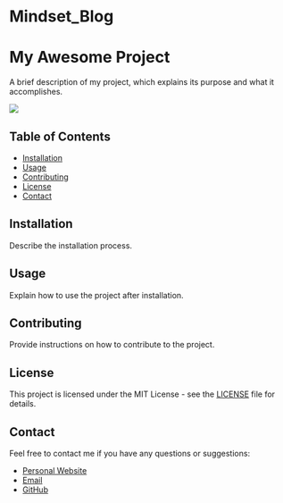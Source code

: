 # Mindset_Blog

# My Awesome Project

A brief description of my project, which explains its purpose and what it accomplishes.

![](https://raw.githubusercontent.com/username/repository-name/master/assets/images/screenshot.png)

## Table of Contents

- [Installation](#installation)
- [Usage](#usage)
- [Contributing](#contributing)
- [License](#license)
- [Contact](#contact)

## Installation

Describe the installation process.

## Usage

Explain how to use the project after installation.

## Contributing

Provide instructions on how to contribute to the project.

## License

This project is licensed under the MIT License - see the [LICENSE](LICENSE) file for details.

## Contact

Feel free to contact me if you have any questions or suggestions:

- [Personal Website](https://www.example.com)
- [Email](mailto:email@example.com)
- [GitHub](https://github.com/username)
